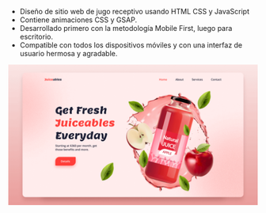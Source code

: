 - Diseño de sitio web de jugo receptivo usando HTML CSS y JavaScript
- Contiene animaciones CSS y GSAP.
- Desarrollado primero con la metodología Mobile First, luego para escritorio.
- Compatible con todos los dispositivos móviles y con una interfaz de usuario hermosa y agradable.

![preview img](/preview.png)
